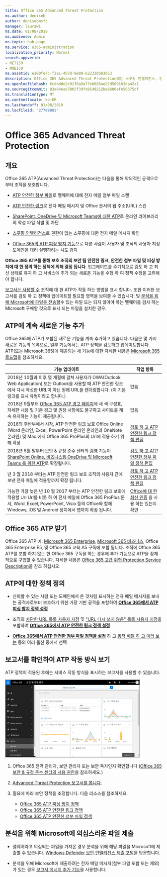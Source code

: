 ```yaml
---
title: Office 365 Advanced Threat Protection
ms.author: deniseb
author: denisebmsft
manager: laurawi
ms.date: 01/08/2019
ms.audience: Admin
ms.topic: hub-page
ms.service: o365-administration
localization_priority: Normal
search.appverid:
- MET150
- MOE150
ms.assetid: e100fe7c-f2a1-4b7d-9e08-622330b83653
description: Office 365 Advanced Threat Protection에는 스푸핑 인텔리전스, 안전한 링크, 안전한 첨부 파일 및 고급 피싱 방지 기능이 포함되어 있습니다. Advanced Threat Protection은 SharePoint Online, 비즈니스용 OneDrive 및 Microsoft Teams 파일로도 확장됩니다.
ms.openlocfilehash: 6cdbdde2c91f8a9a77eb688ae27d509163da42a1
ms.sourcegitcommit: 03e64ead7805f3dfa9149252be8606efe50375df
ms.translationtype: MT
ms.contentlocale: ko-KR
ms.lasthandoff: 01/08/2019
ms.locfileid: "27769802"
---
```

# <a name="office-365-advanced-threat-protection"></a>Office 365 Advanced Threat Protection

## <a name="overview"></a>개요

Office 365 ATP(Advanced Threat Protection)는 다음을 통해 악의적인 공격으로부터 조직을 보호합니다.
  
- [ATP 안전한 첨부 파일](atp-safe-attachments.md)로 맬웨어에 대해 전자 메일 첨부 파일 스캔
    
- [ATP 안전한 링크](atp-safe-links.md)로 전자 메일 메시지 및 Office 문서의 웹 주소(URL) 스캔
    
- [SharePoint, OneDrive 및 Microsoft Teams에 대한 ATP](atp-for-spo-odb-and-teams.md)로 온라인 라이브러리의 악성 파일 식별 및 차단
    
- [스푸핑 인텔리전스](learn-about-spoof-intelligence.md)로 권한이 없는 스푸핑에 대한 전자 메일 메시지 확인
    
- [Office 365의 ATP 피싱 방지 기능](atp-anti-phishing.md)으로 다른 사람이 사용자 및 조직의 사용자 지정 도메인을 대리 실행하려는 시도 감지
    
**Office 365 ATP를 통해 보호 조직의 보안 팀 안전한 링크, 안전한 첨부 파일 및 피싱 방지에 대 한 정의 하는 정책에 의해 결정 됩니다**. 업그레이드를 주기적으로 검토 하 고 최신 상태로 유지 하 고 서비스에 추가 되는 새로운 기능을 수행 하 여 정책 수정을 고려해 야 합니다. 

[보고서는 사용할 수](view-reports-for-atp.md) 조직에 대 한 ATP가 작동 하는 방법을 표시 합니다. 또한 이러한 보고서를 검토 하 고 정책에 업데이트할 필요할 영역을 보여줄 수 있습니다. 및 [분석을 위해 Microsoft에 파일을 전송할](#submit-a-suspicious-file-to-microsoft-for-analysis)수 있는 파일 또는 되지 않아야 하는 맬웨어를 검사 하는 Microsoft 구매할 것으로 표시 되는 파일을 설치한 경우.

## <a name="new-features-are-continually-being-added-to-atp"></a>ATP에 계속 새로운 기능 추가

Office 365에 ATP가 포함된 새로운 기능을 계속 추가하고 있습니다. 다음은 몇 가지 새로운 기능의 목록으로, 일부 기능에서는 ATP 정책을 검토하고 업데이트합니다. ATP(또는 Microsoft 365)에 제공되는 새 기능에 대한 자세한 내용은 [Microsoft 365 로드맵](https://www.microsoft.com/microsoft-365/roadmap?filters=O365)을 참조하세요.


|기능 업데이트  |작업 항목  |
|---------|---------|
|2018년 10월과 이후 몇 개월에 걸쳐 사용자가 OWA(Outlook Web Application) 또는 Outlook을 사용할 때 ATP 안전한 링크에서 다시 작성한 URL이 아닌 원래 URL을 렌더링합니다. (이 기본 링크를 표시 유형이라고 합니다.)|없음         |
|2018년 9월부터 [Office 365 ATP 경고 페이지](atp-safe-links-warning-pages.md)에 새 색 구성표, 자세한 내용 및 기존 경고 및 권장 사항에도 불구하고 사이트를 계속 유지하는 기능이 제공됩니다. |없음         |
|2018의 후반부에서 시작, ATP 안전한 링크 보호 Office Online (Word 온라인, Excel, PowerPoint 온라인 온라인과 OneNote 온라인) 및 Mac.에서 Office 365 ProPlus의 Url에 적용 하기 위해 확장   |[검토 하 고 ATP 안전한 링크 정책 편집](set-up-atp-safe-links-policies.md)  |
|2018년 5월 말부터 보안 &amp; 규정 준수 센터의 [검역](quarantine-email-messages.md) 기능이 [SharePoint Online, 비즈니스용 OneDrive 및 Microsoft Teams 를 위한 ATP](atp-for-spo-odb-and-teams.md)로 확장됩니다. |[검토 하 고 ATP 안전한 첨부 파일 정책 편집](set-up-atp-safe-attachments-policies.md) |
|년 3 월 2018 부터는 ATP 안전한 링크 보호 조직의 사용자 간에 보낸 전자 메일에 적용할까지 확장 됩니다. |[검토 하 고 ATP 안전한 링크 정책 편집](set-up-atp-safe-links-policies.md) |
|가능한 가장 늦은 년 10 월 2017 부터는 ATP 안전한 링크 보호에 적용할 Url Url를 비롯 하 여 전자 메일에 Office 365 ProPlus 문서, Word, Excel, PowerPoint, Visio 등의 Office와 함께 Windows, iOS 및 Android 장치에서 앱까지 확장 됩니다.  |[Office에 대 한 최신 인증](https://docs.microsoft.com/office365/enterprise/modern-auth-for-office-2013-and-2016) 을 사용 하는 있는지 확인 |

      
## <a name="get-office-365-atp"></a>Office 365 ATP 받기

Office 365 ATP 예: [Microsoft 365 Enterprise](https://www.microsoft.com/microsoft-365/enterprise/home), [Microsoft 365 비즈니스](https://www.microsoft.com/microsoft-365/business), Office 365 Enterprise E5, 및 Office 365 교육 A5 구독에 포함 됩니다. 조직에 Office 365 ATP를 포함 하지 않는 한 Office 365 구독을 하는 경우에 추가 기능으로 ATP을 잠재적으로 구입할 수 있습니다. 자세한 내용은 [Office 365 고급 위협 Protection Service Description](https://docs.microsoft.com/office365/servicedescriptions/office-365-advanced-threat-protection-service-description)을 참조 하십시오. 

## <a name="define-policies-for-atp"></a>ATP에 대한 정책 정의

- 신뢰할 수 있는 사람 또는 도메인에서 온 것처럼 표시하는 전자 메일 메시지를 보내는 공격자로부터 보호하기 위한 가장 기반 공격을 포함하여 **[Office 365에서 ATP 피싱 방지 정책 설정](set-up-anti-phishing-policies.md)** 

- 조직의 [차단한 URL 목록 사용자 지정](set-up-a-custom-blocked-urls-list-wtih-atp.md) 및 ["URL 다시 쓰지 않음" 목록 사용자 지정](set-up-a-custom-do-not-rewrite-urls-list-with-atp.md)을 포함하여 **[Office 365에서 ATP 안전한 링크 정책 설정](set-up-atp-safe-links-policies.md)**
    
- **[Office 365에서 ATP 안전한 첨부 파일 정책을 설정](set-up-atp-safe-attachments-policies.md)** 하 고 [동적 배달 하 고 미리 보는](dynamic-delivery-and-previewing.md) 등의 여러 옵션 중에서 선택
  
## <a name="see-how-atp-is-working-by-viewing-reports"></a>보고서를 확인하여 ATP 작동 방식 보기

ATP 정책이 적용된 후에는 서비스 작동 방식을 표시하는 보고서를 사용할 수 있습니다.

[![보안&amp; 규정 준수 센터 대시보드는 Advanced Threat Protection이 작업 중인 위치를 확인할 수 있도록 도와줍니다](media/6b213d34-adbb-44af-8549-be9a7e2db087.png)](view-reports-for-atp.md)
  
1. Office 365 전역 관리자, 보안 관리자 또는 보안 독자인지 확인합니다 ([Office 365 보안 &amp; 규정 준수 센터의 사용 권한](permissions-in-the-security-and-compliance-center.md)을 참조하세요.)
    
2. [Advanced Threat Protection 보고서를 봅니다](view-reports-for-atp.md).
    
3. 필요에 따라 보안 정책을 조정합니다. 다음 리소스를 참조하세요.
      - [Office 365 ATP 피싱 방지 정책](set-up-anti-phishing-policies.md)
      - [Office 365 ATP 안전한 링크 정책](set-up-atp-safe-links-policies.md)
      - [Office 365 ATP 안전한 첨부 파일 정책](set-up-atp-safe-attachments-policies.md)
    
    
## <a name="submit-a-suspicious-file-to-microsoft-for-analysis"></a>분석을 위해 Microsoft에 의심스러운 파일 제출

- 맬웨어라고 의심되는 파일을 가져온 경우 분석을 위해 해당 파일을 Microsoft에 제출할 수 있습니다. [Windows Defender 보안 인텔리전스 제출 포털](https://go.microsoft.com/fwlink/?linkid=857185)을 방문합니다.

- 분석을 위해 Microsoft에 제출하려는 전자 메일 메시지(첨부 파일 포함 또는 제외)가 있는 경우 [보고서 메시지 추가 기능](enable-the-report-message-add-in.md)을 사용합니다. 
  

